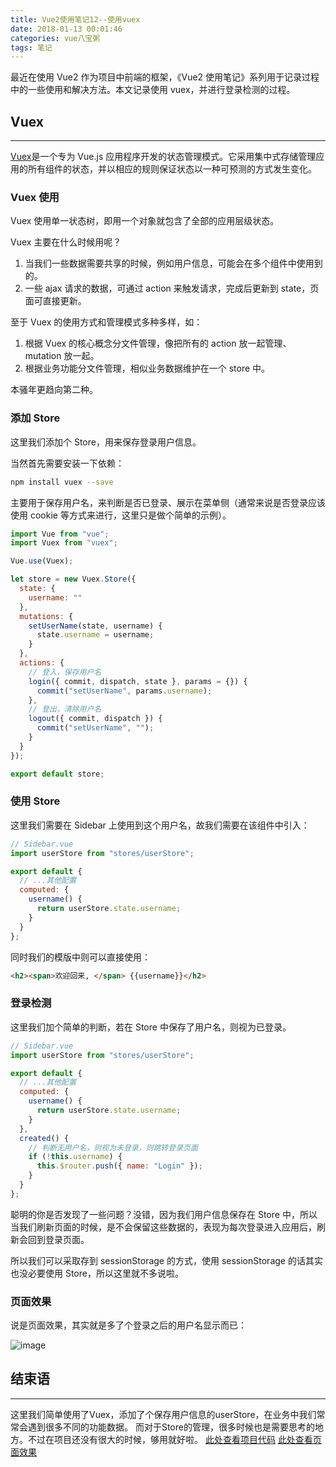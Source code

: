 ```yaml
---
title: Vue2使用笔记12--使用vuex
date: 2018-01-13 00:01:46
categories: vue八宝粥
tags: 笔记
---
```


最近在使用 Vue2 作为项目中前端的框架，《Vue2 使用笔记》系列用于记录过程中的一些使用和解决方法。本文记录使用 vuex，并进行登录检测的过程。

<!--more-->

## Vuex

---

[Vuex](https://vuex.vuejs.org/zh-cn/intro.html)是一个专为 Vue.js 应用程序开发的状态管理模式。它采用集中式存储管理应用的所有组件的状态，并以相应的规则保证状态以一种可预测的方式发生变化。

### Vuex 使用

Vuex 使用单一状态树，即用一个对象就包含了全部的应用层级状态。

Vuex 主要在什么时候用呢？

1. 当我们一些数据需要共享的时候，例如用户信息，可能会在多个组件中使用到的。
2. 一些 ajax 请求的数据，可通过 action 来触发请求，完成后更新到 state，页面可直接更新。

至于 Vuex 的使用方式和管理模式多种多样，如：

1. 根据 Vuex 的核心概念分文件管理，像把所有的 action 放一起管理、mutation 放一起。
2. 根据业务功能分文件管理，相似业务数据维护在一个 store 中。

本骚年更趋向第二种。

### 添加 Store

这里我们添加个 Store，用来保存登录用户信息。

当然首先需要安装一下依赖：

```bash
npm install vuex --save
```

主要用于保存用户名，来判断是否已登录、展示在菜单侧（通常来说是否登录应该使用 cookie 等方式来进行，这里只是做个简单的示例）。

```js
import Vue from "vue";
import Vuex from "vuex";

Vue.use(Vuex);

let store = new Vuex.Store({
  state: {
    username: ""
  },
  mutations: {
    setUserName(state, username) {
      state.username = username;
    }
  },
  actions: {
    // 登入，保存用户名
    login({ commit, dispatch, state }, params = {}) {
      commit("setUserName", params.username);
    },
    // 登出，清除用户名
    logout({ commit, dispatch }) {
      commit("setUserName", "");
    }
  }
});

export default store;
```

### 使用 Store

这里我们需要在 Sidebar 上使用到这个用户名，故我们需要在该组件中引入：

```js
// Sidebar.vue
import userStore from "stores/userStore";

export default {
  // ...其他配置
  computed: {
    username() {
      return userStore.state.username;
    }
  }
};
```

同时我们的模版中则可以直接使用：

```html
<h2><span>欢迎回来, </span> {{username}}</h2>
```

### 登录检测

这里我们加个简单的判断，若在 Store 中保存了用户名，则视为已登录。

```js
// Sidebar.vue
import userStore from "stores/userStore";

export default {
  // ...其他配置
  computed: {
    username() {
      return userStore.state.username;
    }
  },
  created() {
    // 判断无用户名，则视为未登录，则跳转登录页面
    if (!this.username) {
      this.$router.push({ name: "Login" });
    }
  }
};
```

聪明的你是否发现了一些问题？没错，因为我们用户信息保存在 Store 中，所以当我们刷新页面的时候，是不会保留这些数据的，表现为每次登录进入应用后，刷新会回到登录页面。

所以我们可以采取存到 sessionStorage 的方式，使用 sessionStorage 的话其实也没必要使用 Store，所以这里就不多说啦。

### 页面效果

说是页面效果，其实就是多了个登录之后的用户名显示而已：

![image](https://github-imglib-1255459943.cos.ap-chengdu.myqcloud.com/1514884155%281%29.png)

## 结束语

---

这里我们简单使用了Vuex，添加了个保存用户信息的userStore，在业务中我们常常会遇到很多不同的功能数据。
而对于Store的管理，很多时候也是需要思考的地方。不过在项目还没有很大的时候，够用就好啦。
[此处查看项目代码](https://github.com/godbasin/godbasin.github.io/tree/blog-codes/vue2-notes/12-use-vuex)
[此处查看页面效果](http://ofyya1gfg.bkt.clouddn.com/12-use-vuex/index.html#/app/add/service)
